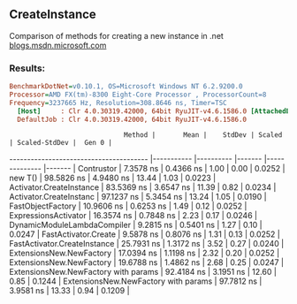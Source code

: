 ## CreateInstance
Comparison of methods for creating a new instance in .net
[blogs.msdn.microsoft.com](https://blogs.msdn.microsoft.com/seteplia/2017/02/01/dissecting-the-new-constraint-in-c-a-perfect-example-of-a-leaky-abstraction/)

### Results:
``` ini
BenchmarkDotNet=v0.10.1, OS=Microsoft Windows NT 6.2.9200.0
Processor=AMD FX(tm)-8300 Eight-Core Processor , ProcessorCount=8
Frequency=3237665 Hz, Resolution=308.8646 ns, Timer=TSC
  [Host]     : Clr 4.0.30319.42000, 64bit RyuJIT-v4.6.1586.0 [AttachedDebugger]
  DefaultJob : Clr 4.0.30319.42000, 64bit RyuJIT-v4.6.1586.0
```
                                 Method |       Mean |    StdDev | Scaled | Scaled-StdDev |  Gen 0 |
--------------------------------------- |----------- |---------- |------- |-------------- |------- |
                             Contrustor |  7.3578 ns | 0.4366 ns |   1.00 |          0.00 | 0.0252 |
                                new T() | 98.5826 ns | 4.9480 ns |  13.44 |          1.03 | 0.0223 |
               Activator.CreateInstance | 83.5369 ns | 3.6547 ns |  11.39 |          0.82 | 0.0234 |
             Activator.CreateInstanc<T> | 97.1237 ns | 5.3454 ns |  13.24 |          1.05 | 0.0190 |
                      FastObjectFactory | 10.9606 ns | 0.6253 ns |   1.49 |          0.12 | 0.0252 |
                   ExpressionsActivator | 16.3574 ns | 0.7848 ns |   2.23 |          0.17 | 0.0246 |
            DynamicModuleLambdaCompiler |  9.2815 ns | 0.5401 ns |   1.27 |          0.10 | 0.0247 |
                FastActivator<T>.Create |  9.5878 ns | 0.8076 ns |   1.31 |          0.13 | 0.0252 |
        FastActivator.CreateInstance<T> | 25.7931 ns | 1.3172 ns |   3.52 |          0.27 | 0.0240 |
            ExtensionsNew.NewFactory<T> | 17.0394 ns | 1.1198 ns |   2.32 |          0.20 | 0.0252 |
               ExtensionsNew.NewFactory | 19.6788 ns | 1.4862 ns |   2.68 |          0.25 | 0.0247 |
ExtensionsNew.NewFactory<T> with params | 92.4184 ns | 3.1951 ns |  12.60 |          0.85 | 0.1244 |
   ExtensionsNew.NewFactory with params | 97.7812 ns | 3.9581 ns |  13.33 |          0.94 | 0.1209 |